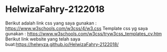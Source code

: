 # HelwizaFahry-2122018


Berikut adalah link css yang saya gunakan : https://www.w3schools.com/w3css/4/w3.css
Template css yg saya gunakan : https://www.w3schools.com/w3css/tryw3css_templates_cv.htm
Berikut link website yang telah saya buat:https://helwyza.github.io/HelwizaFahry-2122018/
